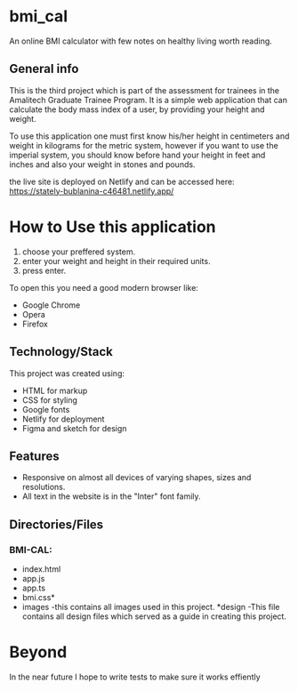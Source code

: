 # bmi_cal
An online BMI calculator with few notes on healthy living worth reading.

## General info
This is the third project which is part of the assessment for trainees in the Amalitech Graduate Trainee Program.
It is a simple web application that can calculate the body mass index of a user, by providing your height and weight. 

To use this application one must first know his/her height in centimeters and weight in kilograms for the metric system, however if you want to use the 
imperial system, you should know before hand your height in feet and inches and also your weight in stones and pounds.

the live site is deployed on Netlify and can be accessed here: https://stately-bublanina-c46481.netlify.app/


# How to Use this application
1) choose your preffered system.
2) enter your weight and height in their required units.
3) press enter.
   
To open this you need a good modern browser like:
 * Google Chrome
 * Opera
 * Firefox

## Technology/Stack
This project was created using:
* HTML for markup
* CSS for styling 
* Google fonts
* Netlify for deployment
* Figma and sketch for design

## Features
* Responsive on almost all devices of varying shapes, sizes and resolutions.
* All text in the website is in the "Inter" font family.


## Directories/Files
### BMI-CAL:
* index.html
* app.js
* app.ts
* bmi.css* 
* images
 -this contains all images used in this project.
*design
 -This file contains all design files which served as a guide in creating this project.

# Beyond
In the near future I hope to write tests to make sure it works effiently


  
 

